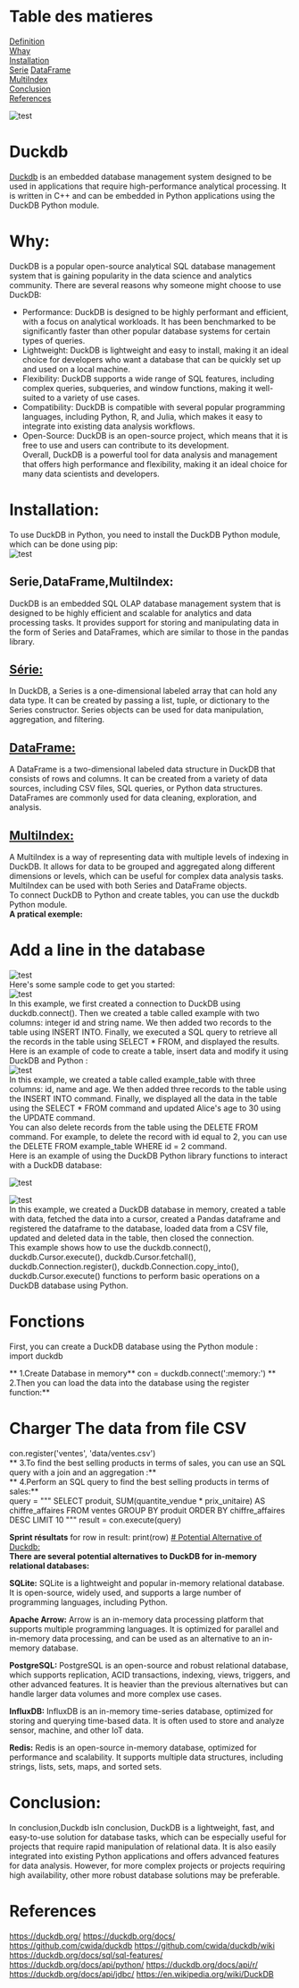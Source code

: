 
# **Table des matieres**
[Definition](#duckdb)  
[Whay](#why)   
[Installation](#installation)  
[Serie](#série)
[DataFrame](#dataframe)  
[MultiIndex](#multiindex)  
[Conclusion](#conclusion-)  
[References](#references)  


![test](images/newlogo.PNG)


# Duckdb 
[Duckdb](https://duckdb.org/docs/) is an embedded database management system designed to be used in applications that require high-performance analytical processing. It is written in C++ and can be embedded in Python applications using the DuckDB Python module.  
# **Why:** 
DuckDB is a popular open-source analytical SQL database management system that is gaining popularity in the data science and analytics community. There are several reasons why someone might choose to use DuckDB:  
- Performance: DuckDB is designed to be highly performant and efficient, with a focus on analytical workloads. It has been benchmarked to be significantly faster than other popular database systems for certain types of queries.  
- Lightweight: DuckDB is lightweight and easy to install, making it an ideal choice for developers who want a database that can be quickly set up and used on a local machine.  
- Flexibility: DuckDB supports a wide range of SQL features, including complex queries, subqueries, and window functions, making it well-suited to a variety of use cases.  
- Compatibility: DuckDB is compatible with several popular programming languages, including Python, R, and Julia, which makes it easy to integrate into existing data analysis workflows.  
- Open-Source: DuckDB is an open-source project, which means that it is free to use and users can contribute to its development.  
Overall, DuckDB is a powerful tool for data analysis and management that offers high performance and flexibility, making it an ideal choice for many data scientists and developers.  
# **Installation:**
To use DuckDB in Python, you need to install the DuckDB Python module, which can be done using pip:  
![test](images/install.PNG)

## **Serie,DataFrame,MultiIndex:**  
DuckDB is an embedded SQL OLAP database management system that is designed to be highly efficient and scalable for analytics and data processing tasks. It provides support for storing and manipulating data in the form of Series and DataFrames, which are similar to those in the pandas library.  
## [Série:](https://duckdb.org/docs/dataframe/timeseries)
In DuckDB, a Series is a one-dimensional labeled array that can hold any data type. It can be created by passing a list, tuple, or dictionary to the Series constructor. Series objects can be used for data manipulation, aggregation, and filtering.  
## [DataFrame:](https://duckdb.org/docs/dataframe/introduction.)
A DataFrame is a two-dimensional labeled data structure in DuckDB that consists of rows and columns. It can be created from a variety of data sources, including CSV files, SQL queries, or Python data structures. DataFrames are commonly used for data cleaning, exploration, and analysis.  
## [MultiIndex:](https://duckdb.org/docs/dataframe/introduction.)
A MultiIndex is a way of representing data with multiple levels of indexing in DuckDB. It allows for data to be grouped and aggregated along different dimensions or levels, which can be useful for complex data analysis tasks. MultiIndex can be used with both Series and DataFrame objects.  
To connect DuckDB to Python and create tables, you can use the duckdb Python module.   
**A pratical exemple:**  
# Add a line in the database
![test](images/pratique1.PNG)  
Here's some sample code to get you started:  
![test](images/Caspratique1.PNG)  
In this example, we first created a connection to DuckDB using duckdb.connect(). Then we created a table called example with two columns: integer id and string name. We then added two records to the table using INSERT INTO. Finally, we executed a SQL query to retrieve all the records in the table using SELECT * FROM, and displayed the results.  
Here is an example of code to create a table, insert data and modify it using DuckDB and Python :  
![test](images/insertupdate.PNG)  
In this example, we created a table called example_table with three columns: id, name and age. We then added three records to the table using the INSERT INTO command. Finally, we displayed all the data in the table using the SELECT * FROM command and updated Alice's age to 30 using the UPDATE command.  
You can also delete records from the table using the DELETE FROM command. For example, to delete the record with id equal to 2, you can use the DELETE FROM example_table WHERE id = 2 command.  
Here is an example of using the DuckDB Python library functions to interact with a DuckDB database:  

![test](images/fonction1.PNG)  

![test](images\fonction2.png)   
In this example, we created a
DuckDB database in memory, created a table with data, fetched the data into a cursor, created a Pandas dataframe and registered the dataframe to the database, loaded data from a CSV file, updated and deleted data in the table, then closed the connection.  
This example shows how to use the duckdb.connect(), duckdb.Cursor.execute(), duckdb.Cursor.fetchall(), duckdb.Connection.register(), duckdb.Connection.copy_into(), duckdb.Cursor.execute() functions to perform basic operations on a DuckDB database using Python. 
# Fonctions
First, you can create a DuckDB database using the Python module :  
import duckdb

** 1.Create Database in memory**
con = duckdb.connect(':memory:')
** 2.Then you can load the data into the database using the register function:**
# Charger The data  from file CSV
con.register('ventes', 'data/ventes.csv')  
** 3.To find the best selling products in terms of sales, you can use an SQL query with a join and an aggregation :**  
 ** 4.Perform an SQL query to find the best selling products in terms of sales:**  
query = """
SELECT produit, SUM(quantite_vendue * prix_unitaire) AS chiffre_affaires
FROM ventes
GROUP BY produit
ORDER BY chiffre_affaires DESC
LIMIT 10
"""
result = con.execute(query)

**Sprint résultats**
for row in result:
    print(row)
[# Potential Alternative of Duckdb:]()  
**There are several potential alternatives to DuckDB for in-memory relational databases:**

**SQLite:** SQLite is a lightweight and popular in-memory relational database. It is open-source, widely used, and supports a large number of programming languages, including Python.

**Apache Arrow:** Arrow is an in-memory data processing platform that supports multiple programming languages. It is optimized for parallel and in-memory data processing, and can be used as an alternative to an in-memory database.

**PostgreSQL:** PostgreSQL is an open-source and robust relational database, which supports replication, ACID transactions, indexing, views, triggers, and other advanced features. It is heavier than the previous alternatives but can handle larger data volumes and more complex use cases.

**InfluxDB:** InfluxDB is an in-memory time-series database, optimized for storing and querying time-based data. It is often used to store and analyze sensor, machine, and other IoT data.

**Redis:** Redis is an open-source in-memory database, optimized for performance and scalability. It supports multiple data structures, including strings, lists, sets, maps, and sorted sets.
# Conclusion:
In conclusion,Duckdb isIn conclusion, DuckDB is a lightweight, fast, and easy-to-use solution for database tasks, which can be especially useful 
for projects that require rapid manipulation of relational data.
It is also easily integrated into existing Python applications and offers advanced features for data analysis. However, for more complex projects or projects requiring high availability, other more robust database solutions may be preferable.

# References
https://duckdb.org/
https://duckdb.org/docs/
https://github.com/cwida/duckdb
https://github.com/cwida/duckdb/wiki
https://duckdb.org/docs/sql/sql-features/
https://duckdb.org/docs/api/python/
https://duckdb.org/docs/api/r/
https://duckdb.org/docs/api/jdbc/
https://en.wikipedia.org/wiki/DuckDB

